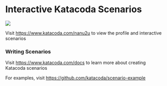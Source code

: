 # Interactive Katacoda Scenarios

[![](http://shields.katacoda.com/katacoda/nanu2u/count.svg)](https://www.katacoda.com/nanu2u "Get your profile on Katacoda.com")

Visit https://www.katacoda.com/nanu2u to view the profile and interactive scenarios

### Writing Scenarios
Visit https://www.katacoda.com/docs to learn more about creating Katacoda scenarios

For examples, visit https://github.com/katacoda/scenario-example
